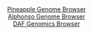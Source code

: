 <div id="Pineapple_Genome_Browser" align="center">
  <a href="https://igv.org/app/?sessionURL=blob:zZJhb6IwHIe_SxOXuwShgIKQLBd1022a3U3HnC4LqVCwWWlZWwE1fvfrLXe5N7tkvrjLJbwo_xT6.z19DqDCQhLOQAgc0.6atg0MIDe8nqOipPgWFViCMENUYgMInGGBWYJBeAAZkgpFs6n.cqNUKUPLIqpsF4jl3JSuiQq05wzV0kx4YQ05pWjNBVJcSGsgUMUtklftGq9RWZr6bNfsWilSyEK03HAmuVVilse1_l_8axTnmPECx8WWKvIWINZ5dMbUzNCX_mLeTxIs5QTvrtPz_uS6_.BeRquxN1xFX68Wkbc4m5OcIbUV.PzbOBJVdltLbwCb6fXjIB9N9y.zKz.ALffi7LIpicDy3PbtXgd2nF5XgyEsxc3_1Fk_5MTevehlWe3nzeay2InxNBg_3EdBQcnkXr7b2wNHA1CebLUHINkIP7Sh4ULP6Dpe.8fS7hkQBpqO4ASET88GUAIlL3r70wGoXaltARK_bt_EMQAXKRYgbAcQ.nYQON2O34FBYB.NA9gK.vfQjqJZ4EOn7zhenBGqtMppLFkpTcSYWSWZme9PZNnMWs7IXUjUW_qLVdlyBvP0bjQdbR6bSbaM_sDTAPr4tyvUZT.S6p.Y95EgplqfqluuZnSZ3gzH7t3FWtPqzy.am5Uio9myzt8F5Ou6p8HJuCiQ0vv1RL_.dK5CgiCm9KAikqwJJWq30Bx5DULbcbW6IOGUaxeByNefoAENuws__1bUPT4fvwM-">Pineapple Genome Browser</a>
</div>
<div id="Alphonso_Genome_Browser" align="center">
  <a href="https://igv.org/app/?sessionURL=blob:zZLtatswGEbvRdCygWNLdhJ_QBlp6nSlW7sldbylFCPbsq3UlhxJcZqE3PvUsrE_HTQ_NgbCSC.S9bxHZw86IiTlDATANtHARAgYQFZ8M8NNW5Mb3BAJggLXkhhAkIIIwjICgj0osFQ4mn7SJyulWhlYFlVtr8Gs5KZ0TNzgHWd4I82MN9aY1zVOucCKC2mdC9xxi5Zdb0NS3LamvtsxB1aOFbZw3VacSW61hJXJRv8v.VVKSsJ4Q5JmXSv6EiDReXTG3Czwh1E8G2UZkfKabK_ys9H11WjuhNHicjheRLcf42gYn85oybBaC3K28hZLHmeb.OviYnhinxcldJdjFHVsOi5PnIvT8Kmlgsgz5CKvD_s2dDUaynLy9D91rQc9svN5vLzCjxU5sSermzUPR9G3_q1etPNd1dHvf.j9YICaZ2ttA8gq4QYIGg4cGgN72HueIs.A0NeEBKcguH8wgBI4e9Tb7_dAbVvtDJBktX7RxwBc5ESAoOdD6CLftwd9tw99Hx2MPViL.u_hnURT34X2yLaHSUFrpYXOE8laaWLGzC4rzHJ3JE8Zan0WSn88fnkzCaMvk1Xeemmbhnk6f90lTzPQ1788o272Lan.iX1vCWKq9Fjl6m4aPiu229n0c3Z3sYyKJ82r8u5QxdHryj0jOg5PwUWDld6vK3r507oOC4qZ0oWOSprSmqptrEnyDQiQ7Wh5QcZrrm0EokzfQQMaaADf_5bUOTwcfgA-">Alphonso Genome Browser</a>
</div>


<div id="DAF_Genomics_Browser" align="center">
  <a href="https://igv.org/app/?sessionURL=blob:tZFra9swFIb_iyD9ZDu27NixIQyvS5Zelo0EJ6OlhFP7.EJsyZHkpU3If5_wOgYbZQw6kITEubyvznMi31DIijMSEWo5I8txiEFkyQ8raNoaF9CgJFEOtUSDCMxRIEuRRCeSg1SQLG91ZalUK6PhMIPcLJDxpkqlJV0LWlPyTpWoU01qQQNHzuAgrZQ3OlnBEOq25EzyIaQpSmnawxZZsT2APn7Gtn1L3DZdrapedatNaGOZlYN2W7EMn_5i5D8o61W9izeruK._weerbBLfXMVrd5rcffQv75LP803iby5WVcFAdQIn17tGri_XtlN44WNQfDpmu6k9g8WAzgb0_W7gfriYPrWVQDlxAmfs2R6lNjkbpOZppzGQtBRO5HhGQMcG9Tzz5eqOfD0HwSsS3T8YRAlIdzr9_kTUc6thEYn7rudmEC4yFCQyQ9sOnDCkIy_w7DB0zsaJdKJ.Y5qzZBkGNo0p9a1HaLR.XtX9CLXQn8G3QvlbZ73_FdXier8v2JfZaMzLI52zNllWOP.68cv4FUwGefVbORcNKB368XyBArVWa5CpX1Tc88P5Ow--">DAF Genomics Browser</a>
</div>
